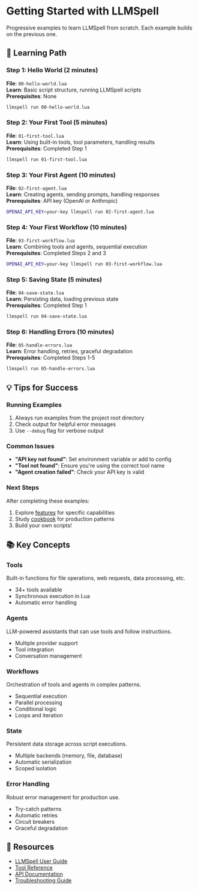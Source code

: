 # Getting Started with LLMSpell

Progressive examples to learn LLMSpell from scratch. Each example builds on the previous one.

## 🎯 Learning Path

### Step 1: Hello World (2 minutes)
**File**: `00-hello-world.lua`  
**Learn**: Basic script structure, running LLMSpell scripts  
**Prerequisites**: None  

```bash
llmspell run 00-hello-world.lua
```

### Step 2: Your First Tool (5 minutes)
**File**: `01-first-tool.lua`  
**Learn**: Using built-in tools, tool parameters, handling results  
**Prerequisites**: Completed Step 1  

```bash
llmspell run 01-first-tool.lua
```

### Step 3: Your First Agent (10 minutes)
**File**: `02-first-agent.lua`  
**Learn**: Creating agents, sending prompts, handling responses  
**Prerequisites**: API key (OpenAI or Anthropic)  

```bash
OPENAI_API_KEY=your-key llmspell run 02-first-agent.lua
```

### Step 4: Your First Workflow (10 minutes)
**File**: `03-first-workflow.lua`  
**Learn**: Combining tools and agents, sequential execution  
**Prerequisites**: Completed Steps 2 and 3  

```bash
OPENAI_API_KEY=your-key llmspell run 03-first-workflow.lua
```

### Step 5: Saving State (5 minutes)
**File**: `04-save-state.lua`  
**Learn**: Persisting data, loading previous state  
**Prerequisites**: Completed Step 1  

```bash
llmspell run 04-save-state.lua
```

### Step 6: Handling Errors (10 minutes)
**File**: `05-handle-errors.lua`  
**Learn**: Error handling, retries, graceful degradation  
**Prerequisites**: Completed Steps 1-5  

```bash
llmspell run 05-handle-errors.lua
```

## 💡 Tips for Success

### Running Examples
1. Always run examples from the project root directory
2. Check output for helpful error messages
3. Use `--debug` flag for verbose output

### Common Issues
- **"API key not found"**: Set environment variable or add to config
- **"Tool not found"**: Ensure you're using the correct tool name
- **"Agent creation failed"**: Check your API key is valid

### Next Steps
After completing these examples:
1. Explore [features](../features/) for specific capabilities
2. Study [cookbook](../cookbook/) for production patterns
3. Build your own scripts!

## 📚 Key Concepts

### Tools
Built-in functions for file operations, web requests, data processing, etc.
- 34+ tools available
- Synchronous execution in Lua
- Automatic error handling

### Agents
LLM-powered assistants that can use tools and follow instructions.
- Multiple provider support
- Tool integration
- Conversation management

### Workflows
Orchestration of tools and agents in complex patterns.
- Sequential execution
- Parallel processing
- Conditional logic
- Loops and iteration

### State
Persistent data storage across script executions.
- Multiple backends (memory, file, database)
- Automatic serialization
- Scoped isolation

### Error Handling
Robust error management for production use.
- Try-catch patterns
- Automatic retries
- Circuit breakers
- Graceful degradation

## 🔗 Resources

- [LLMSpell User Guide](../../../docs/user-guide/getting-started.md)
- [Tool Reference](../../../docs/user-guide/tool-reference.md)
- [API Documentation](../../../docs/api-reference.md)
- [Troubleshooting Guide](../../../docs/user-guide/troubleshooting.md)